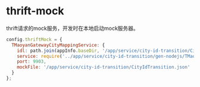 # thrift-mock

thrift请求的mock服务，开发时在本地启动mock服务器。

```javascript
config.thriftMock = {
  TMaoyanGatewayCityMappingService: {
    idl: path.join(appInfo.baseDir, '/app/service/city-id-transition/CityIdTransition.thrift'),
    service: require('../app/service/city-id-transition/gen-nodejs/TMaoyanGatewayCityMappingService'),
    port: 9903,
    mockFile: '/app/service/city-id-transition/CityIdTransition.json'
  }
};
```